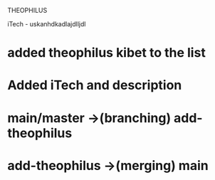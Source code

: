 THEOPHILUS

iTech - uskanhdkadlajdlljdl

# added theophilus kibet to the list
# Added iTech and description





# main/master ->(branching) add-theophilus
# add-theophilus ->(merging) main
